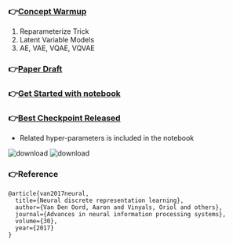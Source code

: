 ### 👉[Concept Warmup](https://github.com/ZixunHuang1997/VQVAE-Archetype/blob/main/review-generative-sol.pdf)
1. Reparameterize Trick
2. Latent Variable Models
3. AE, VAE, VQAE, VQVAE


### 👉[Paper Draft](https://docs.google.com/document/d/1ge4OY-r1BiU2jtaeFwXgkGBtqrn0BLNq0VhEswCeo_Y/edit?usp=sharing)

### 👉[Get Started with notebook](https://github.com/ZixunHuang1997/VQVAE-Archetype/blob/main/train.ipynb)

### 👉[Best Checkpoint Released](https://github.com/ZixunHuang1997/VQVAE-Archetype/tree/main/best_checkpoint)
- Related hyper-parameters is included in the notebook

![download](https://github.com/ZixunHuang1997/VQVAE-Archetype/assets/106426767/027d137d-6c23-46ec-809a-39c0f3b67e71)
![download](https://github.com/ZixunHuang1997/VQVAE-Archetype/assets/106426767/8ff2786b-83b7-4391-a528-66210b659e47)

### 👉Reference
```
@article{van2017neural,
  title={Neural discrete representation learning},
  author={Van Den Oord, Aaron and Vinyals, Oriol and others},
  journal={Advances in neural information processing systems},
  volume={30},
  year={2017}
}
```

